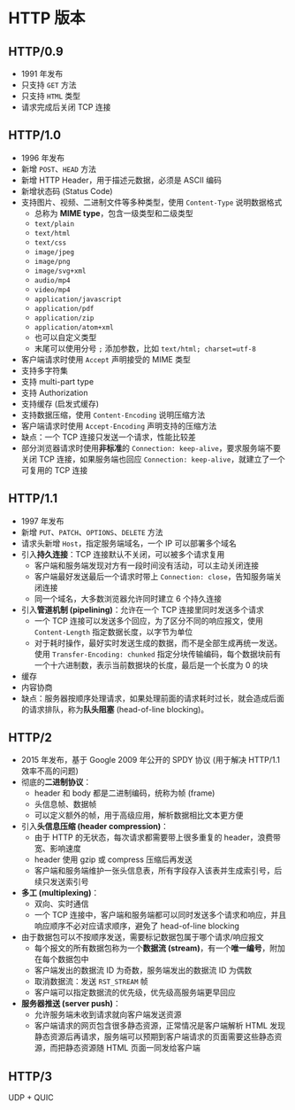 # HTTP 版本

## HTTP/0.9

- 1991 年发布
- 只支持 `GET` 方法
- 只支持 `HTML` 类型
- 请求完成后关闭 TCP 连接

## HTTP/1.0

- 1996 年发布
- 新增 `POST`、`HEAD` 方法
- 新增 HTTP Header，用于描述元数据，必须是 ASCII 编码
- 新增状态码 (Status Code)
- 支持图片、视频、二进制文件等多种类型，使用 `Content-Type` 说明数据格式
  - 总称为 **MIME type**，包含一级类型和二级类型
  - `text/plain`
  - `text/html`
  - `text/css`
  - `image/jpeg`
  - `image/png`
  - `image/svg+xml`
  - `audio/mp4`
  - `video/mp4`
  - `application/javascript`
  - `application/pdf`
  - `application/zip`
  - `application/atom+xml`
  - 也可以自定义类型
  - 末尾可以使用分号 `;` 添加参数，比如 `text/html; charset=utf-8`
- 客户端请求时使用 `Accept` 声明接受的 MIME 类型
- 支持多字符集
- 支持 multi-part type
- 支持 Authorization
- 支持缓存 (启发式缓存)
- 支持数据压缩，使用 `Content-Encoding` 说明压缩方法
- 客户端请求时使用 `Accept-Encoding` 声明支持的压缩方法
- 缺点：一个 TCP 连接只发送一个请求，性能比较差
- 部分浏览器请求时使用**非标准**的 `Connection: keep-alive`，要求服务端不要关闭 TCP 连接，如果服务端也回应 `Connection: keep-alive`，就建立了一个可复用的 TCP 连接

## HTTP/1.1

- 1997 年发布
- 新增 `PUT`、`PATCH`、`OPTIONS`、`DELETE` 方法
- 请求头新增 `Host`，指定服务端域名，一个 IP 可以部署多个域名
- 引入**持久连接**：TCP 连接默认不关闭，可以被多个请求复用
  - 客户端和服务端发现对方有一段时间没有活动，可以主动关闭连接
  - 客户端最好发送最后一个请求时带上 `Connection: close`，告知服务端关闭连接
  - 同一个域名，大多数浏览器允许同时建立 6 个持久连接
- 引入**管道机制 (pipelining)**：允许在一个 TCP 连接里同时发送多个请求
  - 一个 TCP 连接可以发送多个回应，为了区分不同的响应报文，使用 `Content-Length` 指定数据长度，以字节为单位
  - 对于耗时操作，最好实时发送生成的数据，而不是全部生成再统一发送。使用 `Transfer-Encoding: chunked` 指定分块传输编码，每个数据块前有一个十六进制数，表示当前数据块的长度，最后是一个长度为 0 的块
- 缓存
- 内容协商
- 缺点：服务器按顺序处理请求，如果处理前面的请求耗时过长，就会造成后面的请求排队，称为**队头阻塞** (head-of-line blocking)。

## HTTP/2

- 2015 年发布，基于 Google 2009 年公开的 SPDY 协议 (用于解决 HTTP/1.1 效率不高的问题)
- 彻底的**二进制协议**：
  - header 和 body 都是二进制编码，统称为帧 (frame)
  - 头信息帧、数据帧
  - 可以定义额外的帧，用于高级应用，解析数据相比文本更方便
- 引入**头信息压缩 (header compression)**：
  - 由于 HTTP 的无状态，每次请求都需要带上很多重复的 header，浪费带宽、影响速度
  - header 使用 gzip 或 compress 压缩后再发送
  - 客户端和服务端维护一张头信息表，所有字段存入该表并生成索引号，后续只发送索引号
- **多工 (multiplexing)**：
  - 双向、实时通信
  - 一个 TCP 连接中，客户端和服务端都可以同时发送多个请求和响应，并且响应顺序不必对应请求顺序，避免了 head-of-line blocking
- 由于数据包可以不按顺序发送，需要标记数据包属于哪个请求/响应报文
  - 每个报文的所有数据包称为一个**数据流 (stream)**，有一个**唯一编号**，附加在每个数据包中
  - 客户端发出的数据流 ID 为奇数，服务端发出的数据流 ID 为偶数
  - 取消数据流：发送 `RST_STREAM` 帧
  - 客户端可以指定数据流的优先级，优先级高服务端更早回应
- **服务器推送 (server push)**：
  - 允许服务端未收到请求就向客户端发送资源
  - 客户端请求的网页包含很多静态资源，正常情况是客户端解析 HTML 发现静态资源后再请求，服务端可以预期到客户端请求的页面需要这些静态资源，而把静态资源随 HTML 页面一同发给客户端

## HTTP/3

UDP + QUIC
